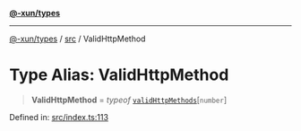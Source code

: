 [**@-xun/types**](../../README.md)

***

[@-xun/types](../../README.md) / [src](../README.md) / ValidHttpMethod

# Type Alias: ValidHttpMethod

> **ValidHttpMethod** = *typeof* [`validHttpMethods`](../variables/validHttpMethods.md)\[`number`\]

Defined in: [src/index.ts:113](https://github.com/Xunnamius/typescript-utils/blob/75c2c358a676a8ec7607aa5e7da9adfa540ed822/src/index.ts#L113)
